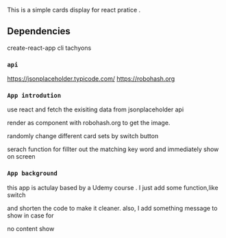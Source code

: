 This is a simple cards display for react pratice .

## Dependencies

create-react-app cli
tachyons

### `api`

https://jsonplaceholder.typicode.com/
https://robohash.org

### `App introdution`

use react and fetch the exisiting data from jsonplaceholder api

render as component with robohash.org to get the image.

randomly change different card sets by switch button

serach function for fillter out the matching key word and immediately show on screen

### `App background`

this app is actulay based by a Udemy course . I just add some function,like switch

and shorten the code to make it cleaner. also, I add something message to show in case for

no content show

